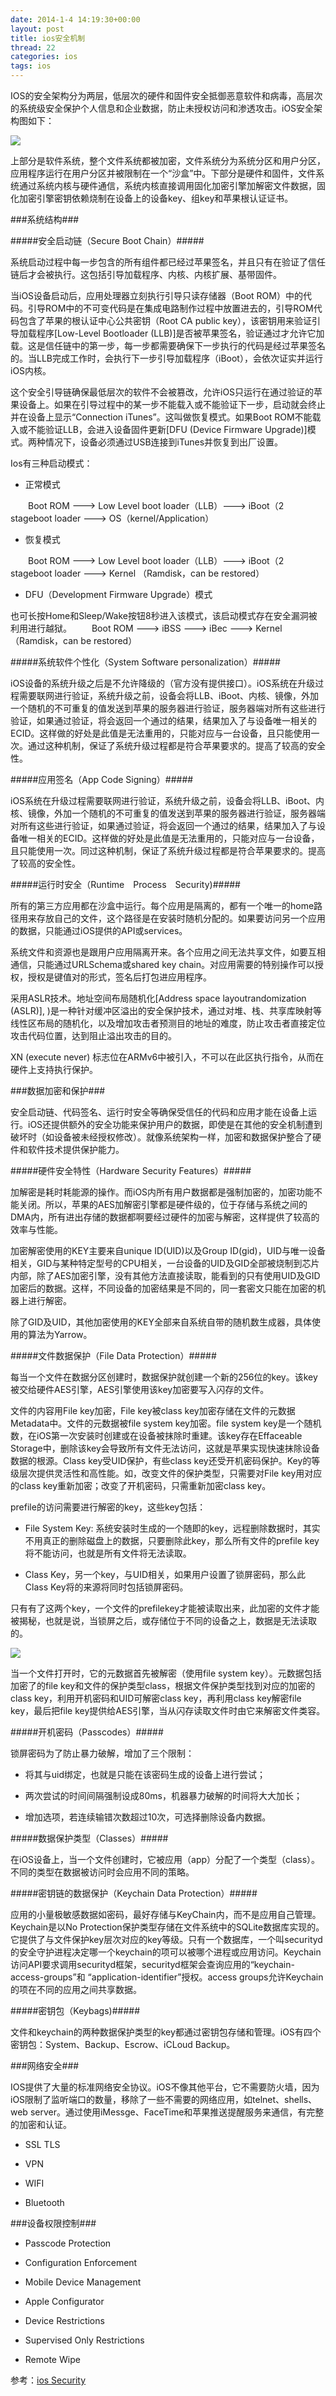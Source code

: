 ```yaml
---
date: 2014-1-4 14:19:30+00:00
layout: post
title: ios安全机制
thread: 22
categories: ios
tags: ios
---
```


IOS的安全架构分为两层，低层次的硬件和固件安全抵御恶意软件和病毒，高层次的系统级安全保护个人信息和企业数据，防止未授权访问和渗透攻击。iOS安全架构图如下：

![](/assets/blog_pic/ios-Security.PNG)

上部分是软件系统，整个文件系统都被加密，文件系统分为系统分区和用户分区，应用程序运行在用户分区并被限制在一个“沙盒”中。下部分是硬件和固件，文件系统通过系统内核与硬件通信，系统内核直接调用固化加密引擎加解密文件数据，固化加密引擎密钥依赖烧制在设备上的设备key、组key和苹果根认证证书。

###系统结构###

#####安全启动链（Secure Boot Chain）#####

系统启动过程中每一步包含的所有组件都已经过苹果签名，并且只有在验证了信任链后才会被执行。这包括引导加载程序、内核、内核扩展、基带固件。

当iOS设备启动后，应用处理器立刻执行引导只读存储器（Boot ROM）中的代码。引导ROM中的不可变代码是在集成电路制作过程中放置进去的，引导ROM代码包含了苹果的根认证中心公共密钥（Root CA public key），该密钥用来验证引导加载程序[Low-Level Bootloader (LLB)]是否被苹果签名，验证通过才允许它加载。这是信任链中的第一步，每一步都需要确保下一步执行的代码是经过苹果签名的。当LLB完成工作时，会执行下一步引导加载程序（iBoot），会依次证实并运行iOS内核。

这个安全引导链确保最低层次的软件不会被篡改，允许iOS只运行在通过验证的苹果设备上。如果在引导过程中的某一步不能载入或不能验证下一步，启动就会终止并在设备上显示“Connection iTunes”。这叫做恢复模式。如果Boot ROM不能载入或不能验证LLB，会进入设备固件更新[DFU (Device Firmware Upgrade)]模式。两种情况下，设备必须通过USB连接到iTunes并恢复到出厂设置。

Ios有三种启动模式：

- 正常模式

　　Boot ROM ---> Low Level boot loader（LLB）---> iBoot（2 stageboot loader ---> OS（kernel/Application）

- 恢复模式

　　Boot ROM ---> Low Level boot loader（LLB）---> iBoot（2 stageboot loader ---> Kernel （Ramdisk，can be restored）

- DFU（Development Firmware Upgrade）模式

也可长按Home和Sleep/Wake按钮8秒进入该模式，该启动模式存在安全漏洞被利用进行越狱。
　　Boot ROM ---> iBSS ---> iBec ---> Kernel （Ramdisk，can be restored）	

#####系统软件个性化（System Software personalization）#####

iOS设备的系统升级之后是不允许降级的（官方没有提供接口）。iOS系统在升级过程需要联网进行验证，系统升级之前，设备会将LLB、iBoot、内核、镜像，外加一个随机的不可重复的值发送到苹果的服务器进行验证，服务器端对所有这些进行验证，如果通过验证，将会返回一个通过的结果，结果加入了与设备唯一相关的ECID。这样做的好处是此值是无法重用的，只能对应与一台设备，且只能使用一次。通过这种机制，保证了系统升级过程都是符合苹果要求的。提高了较高的安全性。

#####应用签名（App Code Signing）#####

iOS系统在升级过程需要联网进行验证，系统升级之前，设备会将LLB、iBoot、内核、镜像，外加一个随机的不可重复的值发送到苹果的服务器进行验证，服务器端对所有这些进行验证，如果通过验证，将会返回一个通过的结果，结果加入了与设备唯一相关的ECID。这样做的好处是此值是无法重用的，只能对应与一台设备，且只能使用一次。同过这种机制，保证了系统升级过程都是符合苹果要求的。提高了较高的安全性。

#####运行时安全（Runtime　Process　Security)#####

所有的第三方应用都在沙盒中运行。每个应用是隔离的，都有一个唯一的home路径用来存放自己的文件，这个路径是在安装时随机分配的。如果要访问另一个应用的数据，只能通过iOS提供的API或services。

系统文件和资源也是跟用户应用隔离开来。各个应用之间无法共享文件，如要互相通信，只能通过URLSchema或shared key chain。对应用需要的特别操作可以授权，授权是键值对的形式，签名后打包进应用程序。

采用ASLR技术。地址空间布局随机化[Address space layoutrandomization (ASLR)], )是一种针对缓冲区溢出的安全保护技术，通过对堆、栈、共享库映射等线性区布局的随机化，以及增加攻击者预测目的地址的难度，防止攻击者直接定位攻击代码位置，达到阻止溢出攻击的目的。

XN (execute never) 标志位在ARMv6中被引入，不可以在此区执行指令，从而在硬件上支持执行保护。

###数据加密和保护###

安全启动链、代码签名、运行时安全等确保受信任的代码和应用才能在设备上运行。iOS还提供额外的安全功能来保护用户的数据，即使是在其他的安全机制遭到破坏时（如设备被未经授权修改）。就像系统架构一样，加密和数据保护整合了硬件和软件技术提供保护能力。

#####硬件安全特性（Hardware Security Features）#####

加解密是耗时耗能源的操作。而iOS内所有用户数据都是强制加密的，加密功能不能关闭。所以，苹果的AES加解密引擎都是硬件级的，位于存储与系统之间的DMA内，所有进出存储的数据都啊要经过硬件的加密与解密，这样提供了较高的效率与性能。

加密解密使用的KEY主要来自unique ID(UID)以及Group ID(gid)，UID与唯一设备相关，GID与某种特定型号的CPU相关，一台设备的UID及GID全部被烧制到芯片内部，除了AES加密引擎，没有其他方法直接读取，能看到的只有使用UID及GID加密后的数据。这样，不同设备的加密结果是不同的，同一套密文只能在加密的机器上进行解密。

除了GID及UID，其他加密使用的KEY全部来自系统自带的随机数生成器，具体使用的算法为Yarrow。

#####文件数据保护（File Data Protection）#####

每当一个文件在数据分区创建时，数据保护就创建一个新的256位的key。该key被交给硬件AES引擎，AES引擎使用该key加密要写入闪存的文件。

文件的内容用File key加密，File key被class key加密存储在文件的元数据Metadata中。文件的元数据被file system key加密。file system key是一个随机数，在iOS第一次安装时创建或在设备被抹除时重建。该key存在Effaceable Storage中，删除该key会导致所有文件无法访问，这就是苹果实现快速抹除设备数据的根源。Class key受UID保护，有些class key还受开机密码保护。Key的等级层次提供灵活性和高性能。如，改变文件的保护类型，只需要对File key用对应的class key重新加密；改变了开机密码，只需重新加密class key。

prefile的访问需要进行解密的key，这些key包括：

- File System Key: 系统安装时生成的一个随即的key，远程删除数据时，其实不用真正的删除磁盘上的数据，只要删除此key，那么所有文件的prefile key 将不能访问，也就是所有文件将无法读取。

- Class Key，另一个key，与UID相关，如果用户设置了锁屏密码，那么此Class Key将的来源将同时包括锁屏密码。

只有有了这两个key，一个文件的prefilekey才能被读取出来，此加密的文件才能被揭秘，也就是说，当锁屏之后，或存储位于不同的设备之上，数据是无法读取的。

![](/assets/blog_pic/file-protect.PNG)

当一个文件打开时，它的元数据首先被解密（使用file system key）。元数据包括加密了的file key和文件的保护类型class，根据文件保护类型找到对应的加密的class key，利用开机密码和UID可解密class key，再利用class key解密file key，最后把file key提供给AES引擎，当从闪存读取文件时由它来解密文件类容。

#####开机密码（Passcodes）#####

锁屏密码为了防止暴力破解，增加了三个限制：

- 将其与uid绑定，也就是只能在该密码生成的设备上进行尝试；

- 两次尝试的时间间隔强制设成80ms，机器暴力破解的时间将大大加长；

- 增加选项，若连续输错次数超过10次，可选择删除设备内数据。

#####数据保护类型（Classes）#####

在iOS设备上，当一个文件创建时，它被应用（app）分配了一个类型（class）。不同的类型在数据被访问时会应用不同的策略。

#####密钥链的数据保护（Keychain Data Protection）#####

应用的小量极敏感数据如密码，最好存储与KeyChain内，而不是应用自己管理。Keychain是以No Protection保护类型存储在文件系统中的SQLite数据库实现的。它提供了与文件保护key层次对应的key等级。只有一个数据库，一个叫securityd的安全守护进程决定哪一个keychain的项可以被哪个进程或应用访问。Keychain访问API要求调用securityd框架，securityd框架会查询应用的“keychain-access-groups”和 “application-identifier”授权。access groups允许Keychain的项在不同的应用之间共享数据。

#####密钥包（Keybags)#####

文件和keychain的两种数据保护类型的key都通过密钥包存储和管理。iOS有四个密钥包：System、Backup、Escrow、iCLoud Backup。

###网络安全###

IOS提供了大量的标准网络安全协议。iOS不像其他平台，它不需要防火墙，因为iOS限制了监听端口的数量，移除了一些不需要的网络应用，如telnet、shells、web server。通过使用iMessge、FaceTime和苹果推送提醒服务来通信，有完整的加密和认证。

- SSL TLS

- VPN

- WIFI

- Bluetooth

###设备权限控制###

- Passcode Protection

- Configuration Enforcement

- Mobile Device Management

- Apple Configurator

- Device Restrictions

- Supervised Only Restrictions

- Remote Wipe


参考：[ios Security](http://www.apple.com/ipad/business/docs/iOS_Security_Oct12.pdf)